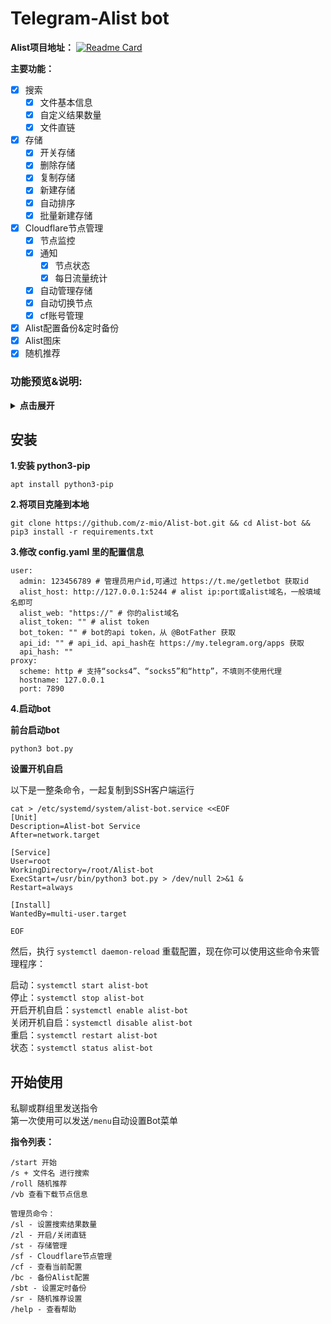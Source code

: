 # Telegram-Alist bot

**Alist项目地址：**
[![Readme Card](https://github-readme-stats.vercel.app/api/pin/?username=alist-org&repo=alist)](https://github.com/alist-org/alist)

**主要功能：**

- [x] 搜索
    - [x] 文件基本信息
    - [x] 自定义结果数量
    - [x] 文件直链
- [x] 存储
    - [x] 开关存储
    - [x] 删除存储
    - [x] 复制存储
    - [x] 新建存储
    - [x] 自动排序
    - [x] 批量新建存储
- [x] Cloudflare节点管理
    - [x] 节点监控
    - [x] 通知
        - [x] 节点状态
        - [x] 每日流量统计
    - [x] 自动管理存储
    - [x] 自动切换节点
    - [x] cf账号管理
- [x] Alist配置备份&定时备份
- [x] Alist图床
- [x] 随机推荐

### 功能预览&说明:

<details>
<summary><b>点击展开</b></summary>


<details>
<summary><b>搜索</b></summary>

和alist搜索方式一样  
新增翻页

![搜索预览图](https://i.328888.xyz/2023/03/11/soMAw.gif)
![iaaPPq.png](https://i.328888.xyz/2023/05/07/iaaPPq.png)

</details>


<details>
<summary><b>查看配置</b></summary>

![查看配置](https://i.328888.xyz/2023/03/21/TO6PN.png)

</details>


<details>
<summary><b>配置备份</b></summary>

可以回复消息来添加备注，可以重复修改

![配置备份](https://i.328888.xyz/2023/04/04/ibJg73.gif)

</details>


<details>
<summary><b>存储管理菜单</b></summary>

![管理存储](https://i.328888.xyz/2023/03/21/TOQ43.png)

</details>


<details>
<summary><b>开关存储</b></summary>

![管理存储](https://i.328888.xyz/2023/03/21/TbfTH.gif)

</details>


<details>
<summary><b>复制存储</b></summary>

自动复制存储为负载均衡，存储排序会自动加1，自动添加存储备注    
![复制存储](https://i.328888.xyz/2023/03/14/9c08w.png)![复制存储](https://i.328888.xyz/2023/03/14/9cAMV.gif)

</details>


<details>
<summary><b>删除存储</b></summary>

![复制存储](https://i.328888.xyz/2023/03/21/TbwTo.gif)

</details>


<details>
<summary><b>新建&批量新建&默认配置</b></summary>

<details>
<summary><b> - 新建&批量新建</b></summary>


![新建&批量新建](https://i.328888.xyz/2023/03/21/TjH68.png)![新建&批量新建](https://i.328888.xyz/2023/03/21/TjkUU.gif)


</details>


<details>
<summary><b> - 默认配置</b></summary>

可以设置默认配置，新建存储会优先使用默认配置。所有参数都可以设置默认值

比如设置了PikPak的`用户名`和`密码`，新建的时候就不需要输入了，只需要输入`挂载路径`和`分享ID`

![默认配置](https://i.328888.xyz/2023/04/11/iBDWVv.png)![默认配置](https://i.328888.xyz/2023/04/11/iBDjRQ.png)

</details>

</details>

<details>
<summary><b> 图床</b></summary>

默认4线程

![i5mjHX.gif](https://i.328888.xyz/2023/04/23/i5mjHX.gif)

</details>

<details>
<summary><b> Cloudflare节点管理</b></summary>

**节点状态监控**：每60秒检测一次节点状态，如果节点`掉线`或`故障`会发送通知  
**每日流量统计**：每天定时发送当天使用的流量  
**自动管理存储**：检测到节点掉线，会自动关闭存储，节点恢复后自动开启存储  
**自动切换节点**：检测到节点掉线，会自动切换其他未使用的可用节点，每天早上8点自动恢复原来的节点  
如果`自动管理存储`和`自动切换节点`同时启用，那么当节点失效时会优先切换节点，如果节点全部不可用，才会关闭存储

注：添加cf账号默认使用第一个域名的第一个Workers路由  
**如果你cf账号里面有多个域名，域名下面有多个Workers路由，建议手动添加账号**

<details>
<summary><b> 手动添加账号</b></summary>

打开`cloudflare_cfg.yaml`配置文件，将账号添加到`node`列表，格式如下：

``` yaml
node:
- account_id: 
  email: 
  global_api_key: 
  url: 
  zone_id: 
- account_id: 
  email: 
  global_api_key: 
  url: 
  zone_id: 
```

![VDwq2d.png](https://i.imgloc.com/2023/05/24/VDwq2d.png)

**account_id：`cf主页` --> `域名` --> `右下角` --> `帐户 ID`**  
**zone_id: `cf主页` --> `域名` --> `右下角` --> `区域 ID`**
![VDwaIo.png](https://i.imgloc.com/2023/05/24/VDwaIo.png)
**email：cf账号的邮箱**  
**global_api_key：`cf主页` --> `右上角头像` --> `我的个人资料` --> `API 令牌` --> `Global API Key`**  
**url：填workers路由里面添加的，用来做代理的域名就行，只填域名，不要加https和后面的/*，例：a.ziling.cf**  
![VDwLmJ.png](https://i.imgloc.com/2023/05/24/VDwLmJ.png)



</details>

![VAFmRJ.png](https://i.imgloc.com/2023/05/23/VAFmRJ.png)

![Vyh6ld.png](https://i.imgloc.com/2023/05/20/Vyh6ld.png)

![Vyhv8k.png](https://i.imgloc.com/2023/05/20/Vyhv8k.png)

![VyhJYp.png](https://i.imgloc.com/2023/05/20/VyhJYp.png)

![VncQHq.png](https://i.imgloc.com/2023/05/27/VncQHq.png)

</details>

<details>
<summary><b> 随机推荐</b></summary>

该功能会随机发送一个资源，并支持自定义路径和关键词。

**支持的命令**  
**/sr**  
随机推荐设置菜单  
**/roll**  
使用/roll命令，系统将从所有路径中随机选择一个资源并发送。  
**/roll 关键词**  
使用/roll命令后加上一个关键词，系统将从对应的路径中随机选择一个资源并发送。

您可以自定义路径和关键词，以便根据需求发送不同的资源。每个关键词可以对应多个路径，如下：

``` yaml
path:
  关键词: 路径 # 路径前面需要加上斜杠
  act: /,【ACT-动作游戏】
  adv: /,【ADV-冒险游戏】
  rpg: /,【RPG-角色扮演游戏】
  slg: /,【SLG-策略游戏】
  gd:
    - /%60【归%20档】/【KRKR合集】/1
    - /%60【归%20档】/【KRKR合集】/2
    - /%60【归%20档】/【ONS合集】
```

![Vt1xn3.png](https://i.imgloc.com/2023/05/30/Vt1xn3.png)

![Vt1GYH.png](https://i.imgloc.com/2023/05/30/Vt1GYH.png)

</details>

</details>

## 安装

**1.安装 python3-pip**

```
apt install python3-pip
```

**2.将项目克隆到本地**

``` 
git clone https://github.com/z-mio/Alist-bot.git && cd Alist-bot && pip3 install -r requirements.txt
```

**3.修改 config.yaml 里的配置信息**

``` 
user:
  admin: 123456789 # 管理员用户id,可通过 https://t.me/getletbot 获取id
  alist_host: http://127.0.0.1:5244 # alist ip:port或alist域名，一般填域名即可
  alist_web: "https://" # 你的alist域名
  alist_token: "" # alist token
  bot_token: "" # bot的api token，从 @BotFather 获取
  api_id: "" # api_id、api_hash在 https://my.telegram.org/apps 获取
  api_hash: ""
proxy:
  scheme: http # 支持“socks4”、“socks5”和“http”，不填则不使用代理
  hostname: 127.0.0.1
  port: 7890
```

**4.启动bot**

**前台启动bot**

``` 
python3 bot.py
```

**设置开机自启**

以下是一整条命令，一起复制到SSH客户端运行

``` 
cat > /etc/systemd/system/alist-bot.service <<EOF
[Unit]
Description=Alist-bot Service
After=network.target

[Service]
User=root
WorkingDirectory=/root/Alist-bot
ExecStart=/usr/bin/python3 bot.py > /dev/null 2>&1 &
Restart=always

[Install]
WantedBy=multi-user.target

EOF
```

然后，执行 `systemctl daemon-reload` 重载配置，现在你可以使用这些命令来管理程序：

启动：`systemctl start alist-bot`  
停止：`systemctl stop alist-bot`    
开启开机自启：`systemctl enable alist-bot`  
关闭开机自启：`systemctl disable alist-bot`  
重启：`systemctl restart alist-bot`  
状态：`systemctl status alist-bot`

## 开始使用

私聊或群组里发送指令  
第一次使用可以发送`/menu`自动设置Bot菜单

**指令列表：**

```
/start 开始
/s + 文件名 进行搜索
/roll 随机推荐
/vb 查看下载节点信息

管理员命令：
/sl - 设置搜索结果数量
/zl - 开启/关闭直链
/st - 存储管理 
/sf - Cloudflare节点管理
/cf - 查看当前配置
/bc - 备份Alist配置
/sbt - 设置定时备份
/sr - 随机推荐设置
/help - 查看帮助
```



